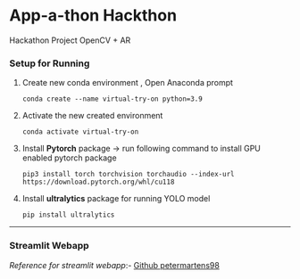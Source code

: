 # App-a-thon Hackthon

Hackathon Project OpenCV + AR

### Setup for Running

1. Create new conda environment , Open Anaconda prompt

   `conda create --name virtual-try-on python=3.9`

2. Activate the new created environment

   `conda activate virtual-try-on`

3. Install **Pytorch** package -> run following command to install GPU enabled pytorch package

   `pip3 install torch torchvision torchaudio --index-url https://download.pytorch.org/whl/cu118`

4. Install **ultralytics** package for running YOLO model

   `pip install ultralytics`

---
### Streamlit Webapp


_Reference for streamlit webapp_:- [Github petermartens98](https://github.com/petermartens98/Streamlit-OpenCV-Webcam-Display-Web-App/blob/main/main.py)